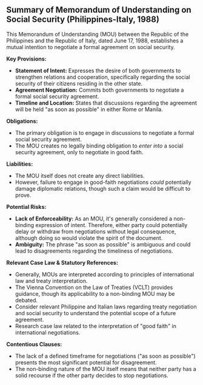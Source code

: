 ## Summary of Memorandum of Understanding on Social Security (Philippines-Italy, 1988)

This Memorandum of Understanding (MOU) between the Republic of the Philippines and the Republic of Italy, dated June 17, 1988, establishes a mutual intention to negotiate a formal agreement on social security.

**Key Provisions:**

*   **Statement of Intent:** Expresses the desire of both governments to strengthen relations and cooperation, specifically regarding the social security of their citizens residing in the other state.
*   **Agreement Negotiation:** Commits both governments to negotiate a formal social security agreement.
*   **Timeline and Location:** States that discussions regarding the agreement will be held "as soon as possible" in either Rome or Manila.

**Obligations:**

*   The primary obligation is to engage in discussions to negotiate a formal social security agreement.
*   The MOU creates no legally binding obligation to *enter into* a social security agreement, only to negotiate in good faith.

**Liabilities:**

*   The MOU itself does not create any direct liabilities.
*   However, failure to engage in good-faith negotiations *could* potentially damage diplomatic relations, though such a claim would be difficult to prove.

**Potential Risks:**

*   **Lack of Enforceability:** As an MOU, it's generally considered a non-binding expression of intent. Therefore, either party could potentially delay or withdraw from negotiations without legal consequence, although doing so would violate the spirit of the document.
*   **Ambiguity:** The phrase "as soon as possible" is ambiguous and could lead to disagreements regarding the timeliness of negotiations.

**Relevant Case Law & Statutory References:**

*   Generally, MOUs are interpreted according to principles of international law and treaty interpretation.
*   The Vienna Convention on the Law of Treaties (VCLT) provides guidance, though its applicability to a non-binding MOU may be debated.
*   Consider relevant Philippine and Italian laws regarding treaty negotiation and social security to understand the potential scope of a future agreement.
*   Research case law related to the interpretation of "good faith" in international negotiations.

**Contentious Clauses:**

*   The lack of a defined timeframe for negotiations ("as soon as possible") presents the most significant potential for disagreement.
*   The non-binding nature of the MOU itself means that neither party has a solid recourse if the other party decides to stop negotiations.
